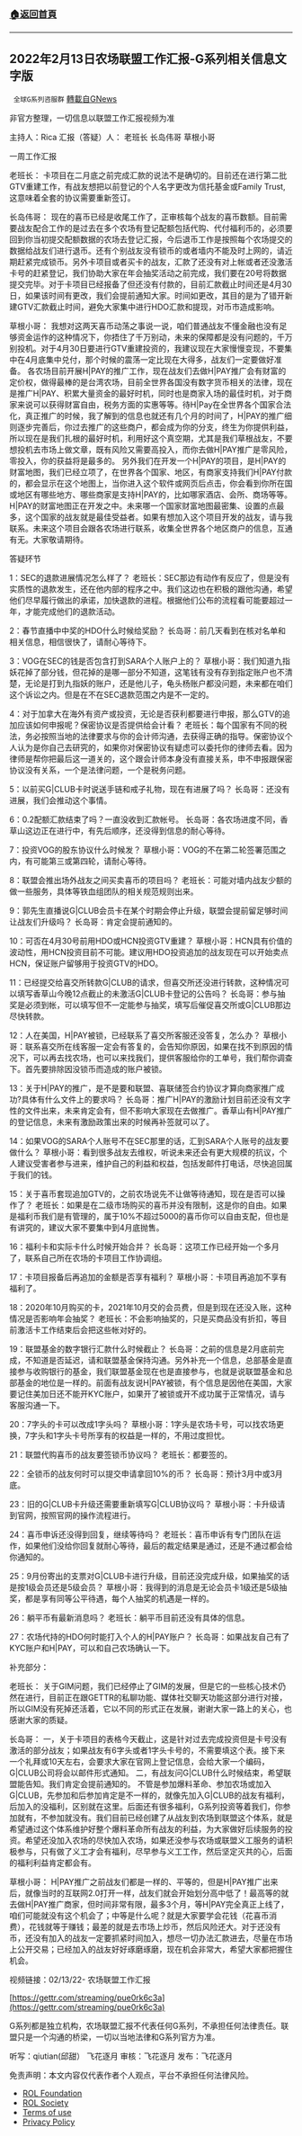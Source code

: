 ###  [:house:返回首頁](https://github.com/ourhimalayas/txt)
---


## 2022年2月13日农场联盟工作汇报-G系列相关信息文字版
` 全球G系列咨服群` [轉載自GNews](https://gnews.org/zh-hans/2004885/)

非官方整理，一切信息以联盟工作汇报视频为准

主持人：Rica
汇报（答疑）人： 老班长 长岛伟哥 草根小哥

一周工作汇报

老班长：
卡项目在二月底之前完成汇款的说法不是确切的。目前还在进行第二批GTV重建工作，有战友想把以前登记的个人名字更改为信托基金或Family Trust, 这意味着全套的协议需要重新签订。

长岛伟哥：
现在的喜币已经是收尾工作了，正审核每个战友的喜币数额。目前需要战友配合工作的是过去在多个农场有登记配额包括代购、代付福利币的，必须要回到你当初提交配额数据的农场去登记汇报，今后退币工作是按照每个农场提交的数据给战友们进行退币。还有个别战友没有锁币的或者墙内不能及时上网的，请近期赶紧完成锁币。另外卡项目或者买卡的战友，汇款了还没有对上帐或者还没激活卡号的赶紧登记，我们协助大家在年会抽奖活动之前完成，我们要在20号将数据提交完毕。对于卡项目已经报备了但还没有付款的，目前汇款截止时间还是4月30日，如果该时间有更改，我们会提前通知大家。时间如更改，其目的是为了错开新建GTV汇款截止时间，避免大家集中进行HDO汇款和提现，对币市造成影响。

草根小哥：
我想对这两天喜币动荡之事说一说，咱们普通战友不懂金融也没有足够资金运作的这种情况下，你捂住了千万别动，未来的保障都是没有问题的，千万别投机。对于4月30日要进行GTV重建投资的，我建议现在大家慢慢变现，不要集中在4月底集中兑付，那个时候的震荡一定比现在大得多，战友们一定要做好准备。
各农场目前开展H|PAY的推广工作，现在战友们去做H|PAY推广会有财富的定价权，做得最棒的是台湾农场，目前全世界各国没有数字货币相关的法律，现在是推广H|PAY、积累大量资金的最好时机，同时也是商家入场的最佳时机，对于商家来说可以获得财富自由，税务方面的实惠等等。待H|Pay在全世界各个国家合法化，真正推广的时候，我了解到的信息也就还有几个月的时间了，H|PAY的推广细则逐步完善后，你过去推广的这些商户，都会成为你的分支，终生为你提供利益，所以现在是我们扎根的最好时机，利用好这个真空期，尤其是我们草根战友，不要想投机去市场上做文章，既有风险又需要高投入，而你去做H|PAY推广是零风险，零投入，你的获益将是最多的。
另外我们在开发一个H|PAY的项目，是H|PAY的财富地图，我们已经立项了，在世界各个国家、地区，有商家支持我们H|PAY付款的，都会显示在这个地图上，当你进入这个软件或网页后点击，你会看到你所在国或地区有哪些地方、哪些商家是支持H|PAY的，比如哪家酒店、会所、商场等等。H|PAY的财富地图正在开发之中。未来哪一个国家财富地图最密集、设置的点最多，这个国家的战友就是最佳受益者。如果有想加入这个项目开发的战友，请与我联系。未来这个项目会跟各农场进行联系，收集全世界各个地区商户的信息，互通有无。大家敬请期待。

答疑环节

1：SEC的退款进展情况怎么样了？
老班长：SEC那边有动作有反应了，但是没有实质性的退款发生，还在他内部的程序之中。我们这边也在积极的跟他沟通，希望他们尽早履行做出的承诺，加快退款的进程。根据他们公布的流程看可能要超过一年，才能完成他们的退款活动。

2：春节直播中中奖的HDO什么时候给奖励？
长岛哥：前几天看到在核对名单和相关信息，相信很快了，请耐心等待下。

3：VOG在SEC的钱是否包含打到SARA个人账户上的？
草根小哥：我们知道九指妖花掉了部分钱，但花掉的是哪一部分不知道，这笔钱有没有存到指定账户也不清楚，无论是打到九指妖的账户，还是他儿子，龟头杨账户都没问题，未来都在咱们这个诉讼之内。但是在不在SEC退款范围之内是不一定的。

4：对于加拿大在海外有资产或投资，无论是否获利都要进行申报，那么GTV的追加应该如何申报呢？保密协议是否提供给会计看？
老班长：每个国家有不同的税法，务必按照当地的法律要求与你的会计师沟通，去获得正确的指导。保密协议个人认为是你自己去研究的，如果你对保密协议有疑虑可以委托你的律师去看。因为律师是帮你把最后这一道关的，这个跟会计师本身没有直接关系，申不申报跟保密协议没有关系，一个是法律问题，一个是税务问题。

5：以前买G|CLUB卡时说送手链和戒子礼物，现在有进展了吗？
长岛哥：还没有进展，我们会推动这个事情。

6：0.2配额汇款结束了吗？一直没收到汇款帐号。
长岛哥：各农场进度不同，香草山这边正在进行中，有先后顺序，还没得到信息的耐心等待。

7：投资VOG的股东协议什么时候发？
草根小哥：VOG的不在第二轮签署范围之内，有可能第三或第四轮，请耐心等待。

8：联盟会推出场外战友之间买卖喜币的项目吗？
老班长：可能对墙内战友少额的做一些服务，具体等铁血组团队的相关规范规则出来。

9：郭先生直播说G|CLUB会员卡在某个时期会停止升级，联盟会提前留足够时间让战友们升级吗？
长岛哥：肯定会提前通知的。

10：可否在4月30号前用HDO或HCN投资GTV重建？
草根小哥：HCN具有价值的波动性，用HCN投资目前不可能。建议用HDO投资追加的战友现在可以开始卖点HCN，保证账户留够用于投资GTV的HDO。

11：已经提交给喜交所转款G|CLUB的请求，但喜交所还没进行转款，这种情况可以填写香草山今晚12点截止的未激活G|CLUB卡登记的公告吗？
长岛哥：参与抽奖是必须到帐，可以填写但不一定能参与抽奖，填写后催促喜交所或G|CLUB那边尽快转款。

12：人在美国，H|PAY被锁，已经联系了喜交所客服还没答复，怎么办？
草根小哥：联系喜交所在线客服一定会有答复的，会告知你原因，如果在找不到原因的情况下，可以再去找农场，也可以来找我们，提供客服给你的工单号，我们帮你调查下。首先要排除因没锁币而造成的账户被锁。

13：关于H|PAY的推广，是不是要和联盟、喜联储签合约协议才算向商家推广成功?具体有什么文件上的要求吗？
长岛哥：推广H|PAY的激励计划目前还没有文字性的文件出来，未来肯定会有，但不影响大家现在去做推广。香草山有H|PAY推广的登记信息，未来有激励政策出来的时候再补签就可以了。

14：如果VOG的SARA个人账号不在SEC那里的话，汇到SARA个人账号的战友要做什么？
草根小哥：看到很多战友去维权，听说未来还会有更大规模的抗议，个人建议受害者参与进来，维护自己的利益和权益，包括发邮件打电话，尽快追回属于我们的钱。

15：关于喜币套现追加GTV的，之前农场说先不让做等待通知，现在是否可以操作了？
老班长：如果是在二级市场购买的喜币并没有限制，这是你的自由。如果是福利币我们是有管理的，属于10%不超过5000的喜币你可以自由支配，但也是有讲究的，建议大家不要集中到4月底抛售。

16：福利卡和实际卡什么时候开始合并？
长岛哥：这项工作已经开始一个多月了，联系自己所在农场的卡项目工作协调组。

17：卡项目报备后再追加的金额是否享有福利？
草根小哥：卡项目再追加不享有福利了。

18：2020年10月购买的卡，2021年10月交的会员费，但是到现在还没入账，这种情况是否影响年会抽奖？
老班长：不会影响抽奖的，只是买商品没有折扣，等目前激活卡工作结束后会把这些帐对好的。

19：联盟基金的数字银行汇款什么时候截止？
长岛哥：之前的信息是2月底前完成，不知道是否延迟，请和联盟基金保持沟通。另外补充一个信息，总部基金是直接参与收购银行的基金，我们联盟基金现在也是直接参与，也就是说联盟基金和总部基金的地位是一样的。前面有战友说H|PAY被锁，有个信息是因他在美国，大家要记住美加日还不能开KYC账户，如果开了被锁或开不成功属于正常情况，请与客服沟通一下。

20：7字头的卡可以改成1字头吗？
草根小哥：1字头是农场卡号，可以找农场更换，7字头和1字头卡号所享有的权益是一样的，不用过度担忧。

21：联盟代购喜币的战友要签锁币协议吗？
老班长：都要签的。

22：全锁币的战友何时可以提交申请拿回10%的币？
长岛哥：预计3月中或3月底。

23：旧的G|CLUB卡升级还需要重新填写G|CLUB协议吗？
草根小哥：卡升级请到官网，按照官网的操作流程进行。

24：喜币申诉还没得到回复，继续等待吗？
老班长：喜币申诉有专门团队在运作，如果他们没给你回复就耐心等待，最后的裁定结果是通过，还是不通过都会给你通知的。

25：9月份寄出的支票对G|CLUB卡进行升级，目前还没完成升级，如果抽奖的话是按1级会员还是5级会员？
草根小哥：我得到的消息是无论会员卡1级还是5级抽奖，都是享有同等公平待遇，每个人抽奖的机遇是一样的。

26：躺平币有最新消息吗？
老班长：躺平币目前还没有具体的信息。

27：农场代持的HDO何时能打入个人的H|PAY账户？
长岛哥：如果战友自己有了KYC账户和H|PAY，可以和自己农场确认一下。

补充部分：

老班长：
关于GIM问题，我们已经停止了GIM的发展，但是它的一些核心技术仍然在进行，目前正在跟GETTR的私聊功能、媒体社交聊天功能这部分进行对接，所以GIM没有死掉还活着，它以不同的形式正在发展，谢谢大家一路上的关心，也感谢大家的质疑。

长岛哥：
一，关于卡项目的表格今天截止，这是针对过去完成投资但是卡号没有激活的部分战友；如果战友有6字头或者1字头卡号的，不需要填这个表。接下来一个礼拜或10天左右，会要求大家在官网上登记信息，会给大家一个编码，G|CLUB公司将会以邮件形式通知。
二，有战友问G|CLUB什么时候结束，希望联盟能告知。我们肯定会提前通知的。
不管是参加爆料革命、参加农场或加入G|CLUB，先参加和后参加肯定是不一样的，就像先加入G|CLUB的战友有福利，后加入的没福利，区别就在这里。后面还有很多福利，G系列投资等着我们，你参加就有，不参加就没有。我们目前已经创建了从战友到农场到联盟这个体系，就是希望通过这个体系维护好整个爆料革命所有战友的利益，为大家做好后续服务的投资。希望还没加入农场的尽快加入农场，如果还没参与农场或联盟义工服务的请积极参与，只有做了义工才会有福利，尽早参与义工工作，然后坚定灭共的心，后面的福利利益肯定都会有。

草根小哥：
H|PAY推广之前战友们都是一样的、平等的，但是H|PAY推广出来后，就像当时的互联网2.0打开一样，战友们就会开始划分高中低了！最高等的就去做H|PAY推广商家，但时间非常有限，最多3个月，等H|PAY完全真正上线了，咱们可能就没有这个机会了；中等是什么呢？就是大家要学会花钱（花喜币消费），花钱就等于赚钱；最差的就是去市场上炒币，然后风险还大。对于还没有币，还没有加入的战友一定要抓紧时间加入，想尽一切办法汇款进去，尽量在市场上公开交易；已经加入的战友好好琢磨琢磨，现在机会非常大，希望大家都把握住机会。

视频链接：02/13/22- 农场联盟工作汇报

[https://gettr.com/streaming/pue0rk6c3a](https://gettr.com/streaming/pue0rk6c3a)

G系列都是独立机构，农场联盟汇报不代表任何G系列，不承担任何法律责任。联盟只是一个沟通的桥梁，一切以当地法律和G系列官方为准。

听写：qiutian(邱甜） 飞花逐月
审核：飞花逐月
发布：飞花逐月

 

免责声明：本文内容仅代表作者个人观点，平台不承担任何法律风险。

- [ROL Foundation](https://rolfoundation.org/)
- [ROL Society](https://rolsociety.org/)
- [Terms of use](https://gnews.org/terms-of-use-3/)
- [Privacy Policy](https://gnews.org/privacy-policy/)
